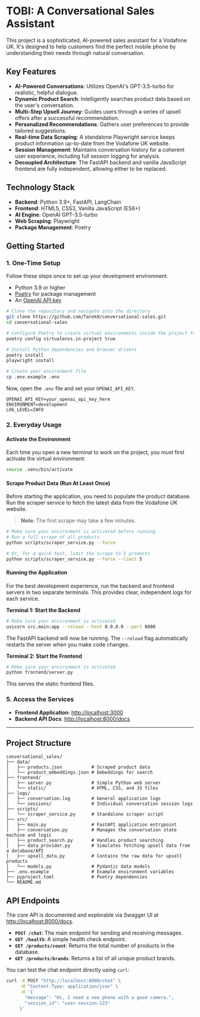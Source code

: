 # TOBI: A Conversational Sales Assistant

This project is a sophisticated, AI-powered sales assistant for a Vodafone UK. It's designed to help customers find the perfect mobile phone by understanding their needs through natural conversation.

## Key Features

- **AI-Powered Conversations**: Utilizes OpenAI's GPT-3.5-turbo for realistic, helpful dialogue.
- **Dynamic Product Search**: Intelligently searches product data based on the user's conversation.
- **Multi-Step Upsell Journey**: Guides users through a series of upsell offers after a successful recommendation.
- **Personalized Recommendations**: Gathers user preferences to provide tailored suggestions.
- **Real-time Data Scraping**: A standalone Playwright service keeps product information up-to-date from the Vodafone UK website.
- **Session Management**: Maintains conversation history for a coherent user experience, including full session logging for analysis.
- **Decoupled Architecture**: The FastAPI backend and vanilla JavaScript frontend are fully independent, allowing either to be replaced.

## Technology Stack

- **Backend**: Python 3.9+, FastAPI, LangChain
- **Frontend**: HTML5, CSS3, Vanilla JavaScript (ES6+)
- **AI Engine**: OpenAI GPT-3.5-turbo
- **Web Scraping**: Playwright
- **Package Management**: Poetry

## Getting Started

### 1. One-Time Setup

Follow these steps once to set up your development environment.

- Python 3.9 or higher
- [Poetry](https://python-poetry.org/docs/#installation) for package management
- An [OpenAI API key](https://platform.openai.com/account/api-keys)

```bash
# Clone the repository and navigate into the directory
git clone https://github.com/Tarek0/conversational-sales.git
cd conversational-sales

# Configure Poetry to create virtual environments inside the project folder
poetry config virtualenvs.in-project true

# Install Python dependencies and browser drivers
poetry install
playwright install

# Create your environment file
cp .env.example .env
```

Now, open the `.env` file and set your `OPENAI_API_KEY`.

```env
OPENAI_API_KEY=your_openai_api_key_here
ENVIRONMENT=development
LOG_LEVEL=INFO
```

### 2. Everyday Usage

#### Activate the Environment
Each time you open a new terminal to work on the project, you must first activate the virtual environment:

```bash
source .venv/bin/activate
```

#### Scrape Product Data (Run At Least Once)

Before starting the application, you need to populate the product database. Run the scraper service to fetch the latest data from the Vodafone UK website.

> **Note**: The first scrape may take a few minutes.

```bash
# Make sure your environment is activated before running
# Run a full scrape of all products
python scripts/scraper_service.py --force

# Or, for a quick test, limit the scrape to 5 products
python scripts/scraper_service.py --force --limit 5
```

#### Running the Application

For the best development experience, run the backend and frontend servers in two separate terminals. This provides clear, independent logs for each service.

**Terminal 1: Start the Backend**

```bash
# Make sure your environment is activated
uvicorn src.main:app --reload --host 0.0.0.0 --port 8000
```
The FastAPI backend will now be running. The `--reload` flag automatically restarts the server when you make code changes.

**Terminal 2: Start the Frontend**

```bash
# Make sure your environment is activated
python frontend/server.py
```
This serves the static frontend files.

### 5. Access the Services

- **Frontend Application**: [http://localhost:3000](http://localhost:3000)
- **Backend API Docs**: [http://localhost:8000/docs](http://localhost:8000/docs)

---

## Project Structure

```
conversational_sales/
├── data/
│   ├── products.json           # Scraped product data
│   └── product_embeddings.json # Embeddings for search
├── frontend/
│   ├── server.py               # Simple Python web server
│   └── static/                 # HTML, CSS, and JS files
├── logs/
│   ├── conversation.log        # General application logs
│   └── sessions/               # Individual conversation session logs
├── scripts/
│   └── scraper_service.py      # Standalone scraper script
├── src/
│   ├── main.py                 # FastAPI application entrypoint
│   ├── conversation.py         # Manages the conversation state machine and logic
│   ├── product_search.py       # Handles product searching
│   ├── data_provider.py        # Simulates fetching upsell data from a database/API
│   ├── upsell_data.py          # Contains the raw data for upsell products
│   └── models.py               # Pydantic data models
├── .env.example                # Example environment variables
├── pyproject.toml              # Poetry dependencies
└── README.md
```

## API Endpoints

The core API is documented and explorable via Swagger UI at [http://localhost:8000/docs](http://localhost:8000/docs).

- **`POST /chat`**: The main endpoint for sending and receiving messages.
- **`GET /health`**: A simple health check endpoint.
- **`GET /products/count`**: Returns the total number of products in the database.
- **`GET /products/brands`**: Returns a list of all unique product brands.

You can test the chat endpoint directly using `curl`:

```bash
curl -X POST "http://localhost:8000/chat" \
     -H "Content-Type: application/json" \
     -d '{
       "message": "Hi, I need a new phone with a good camera.",
       "session_id": "user-session-123"
     }'
```